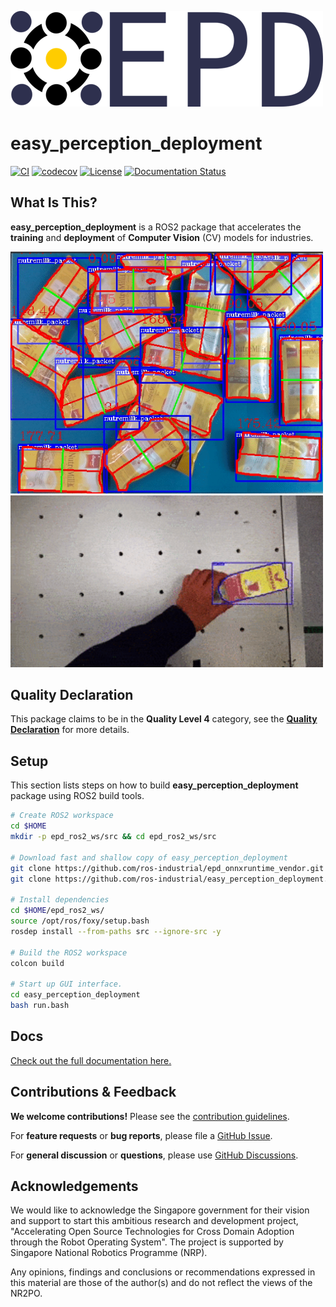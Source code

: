 
![](img/epd_logo_long.png)

# **easy_perception_deployment**
[![CI](https://github.com/ros-industrial/easy_perception_deployment/actions/workflows/industrial_ci_action.yml/badge.svg)](https://github.com/ros-industrial/easy_perception_deployment/actions/workflows/industrial_ci_action.yml)
[![codecov](https://codecov.io/gh/ros-industrial/easy_perception_deployment/branch/master/graph/badge.svg)](https://codecov.io/gh/ros-industrial/easy_perception_deployment)
[![License](https://img.shields.io/badge/License-Apache%202.0-blue.svg)](https://opensource.org/licenses/Apache-2.0)
[![Documentation Status](https://readthedocs.org/projects/epd-docs/badge/?version=latest)](https://epd-docs.readthedocs.io/en/latest/?badge=latest)


## **What Is This?**

**easy_perception_deployment** is a ROS2 package that accelerates the **training** and **deployment** of **Computer Vision** (CV) models for industries.

<img src="img/demo_1.gif" alt="drawing" width="500"/>
<img src="img/demo_2.gif" alt="drawing" width="500"/>


## **Quality Declaration**

This package claims to be in the **Quality Level 4** category, see the [**Quality Declaration**](https://github.com/cardboardcode/easy_perception_deployment/blob/master/QUALITY_DECLARATION.md) for more details.

## **Setup**

This section lists steps on how to build **easy_perception_deployment** package using ROS2 build tools.

``` bash
# Create ROS2 workspace
cd $HOME
mkdir -p epd_ros2_ws/src && cd epd_ros2_ws/src

# Download fast and shallow copy of easy_perception_deployment
git clone https://github.com/ros-industrial/epd_onnxruntime_vendor.git
git clone https://github.com/ros-industrial/easy_perception_deployment.git

# Install dependencies
cd $HOME/epd_ros2_ws/
source /opt/ros/foxy/setup.bash
rosdep install --from-paths src --ignore-src -y

# Build the ROS2 workspace
colcon build

# Start up GUI interface.
cd easy_perception_deployment
bash run.bash
```

## **Docs**

[Check out the full documentation here.](https://epd-docs.readthedocs.io/en/latest/)

## **Contributions & Feedback**

**We welcome contributions!** Please see the [contribution guidelines](https://github.com/ros-industrial/easy_perception_deployment/blob/master/CONTRIBUTING.md).

For **feature requests** or **bug reports**, please file a [GitHub Issue](https://github.com/ros-industrial/easy_perception_deployment/issues).

For **general discussion** or **questions**, please use [GitHub Discussions](https://github.com/ros-industrial/easy_perception_deployment/discussions).

## **Acknowledgements**

We would like to acknowledge the Singapore government for their vision and support to start this ambitious research and development project, "Accelerating Open Source Technologies for Cross Domain Adoption through the Robot Operating System". The project is supported by Singapore National Robotics Programme (NRP).

Any opinions, findings and conclusions or recommendations expressed in this material are those of the author(s) and do not reflect the views of the NR2PO.
